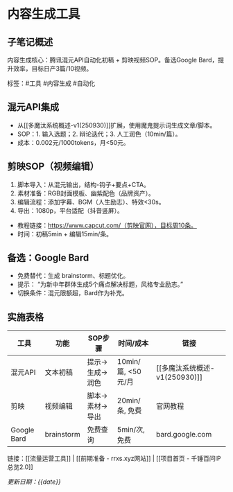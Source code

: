 # 内容生成工具

## 子笔记概述
内容生成核心：腾讯混元API自动化初稿 + 剪映视频SOP。备选Google Bard，提升效率，目标日产3篇/10视频。

标签：#工具 #内容生成 #自动化

## 混元API集成
- 从[[多魔汰系统概述-v1(250930)]]扩展，使用魔鬼提示词生成文章/脚本。
- SOP：1. 输入选题；2. 辩论迭代；3. 人工润色（10min/篇）。
- 成本：0.002元/1000tokens，月<50元。

## 剪映SOP（视频编辑）
1. 脚本导入：从混元输出，结构-钩子+要点+CTA。
2. 素材准备：RGB封面模板、幽紫配色（品牌资产）。
3. 编辑流程：添加字幕、BGM（人生励志）、特效<30s。
4. 导出：1080p，平台适配（抖音竖屏）。
- 教程链接：https://www.capcut.com/（剪映官网），目标周10条。
- 时间：初稿5min + 编辑15min/条。

## 备选：Google Bard
- 免费替代：生成 brainstorm、标题优化。
- 提示： “为新中年群体生成5个痛点解决标题，风格专业励志。”
- 切换条件：混元限额超，Bard作为补充。

## 实施表格
| 工具 | 功能 | SOP步骤 | 时间/成本 | 链接 |
|------|------|---------|-----------|------|
| 混元API | 文本初稿 | 提示→生成→润色 | 10min/篇, <50元/月 | [[多魔汰系统概述-v1(250930)]] |
| 剪映 | 视频编辑 | 脚本→素材→导出 | 20min/条, 免费 | 官网教程 |
| Google Bard |  brainstorm | 免费查询 | 5min/次, 免费 | bard.google.com |

链接：[[流量运营工具]] | [[前期准备 - rrxs.xyz网站]] | [[项目首页 - 千锤百问IP总览2.0]]

*更新日期：{{date}}*
